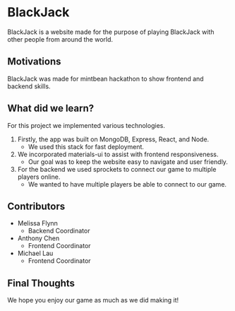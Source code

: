 # BlackJack

BlackJack is a website made for the purpose of playing BlackJack with other people from around the world.

## Motivations

BlackJack was made for mintbean hackathon to show frontend and backend skills.

## What did we learn?

For this project we implemented various technologies.
1. Firstly, the app was built on MongoDB, Express, React, and Node.
    - We used this stack for fast deployment.
2. We incorporated materials-ui to assist with frontend responsiveness.
    - Our goal was to keep the website easy to navigate and user friendly.
3. For the backend we used sprockets to connect our game to multiple players online.
   - We wanted to have multiple players be able to connect to our game.

## Contributors

- Melissa Flynn
  - Backend Coordinator
- Anthony Chen
  - Frontend Coordinator
- Michael Lau
  - Frontend Coordinator
  
 ## Final Thoughts
 We hope you enjoy our game as much as we did making it!
